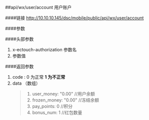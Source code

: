 ##api/wx/user/account   用户账户


####链接
    http://10.10.10.145/dsc/mobile/public/api/wx/user/account

####参数


####头部参数
1. x-ectouch-authorization     参数名
2.    参数值


####返回参数
1. code : 0 为正常   **1 为不正常**
2. data  （数组）
    > 1. user_money: "0.00"     //用户余额
    > 2. frozen_money: "0.00"   //冻结余额
    > 3. pay_points: 0     //积分
    > 4. bonus_num: 1    //红包数量
